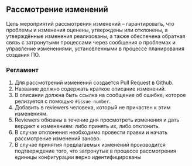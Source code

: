 ## Рассмотрение изменений

Цель мероприятий рассмотрения изменений – гарантировать, что проблемы и изменения
оценены, утверждены или отклонены, а утверждённые изменения реализованы, а также
обеспечена обратная связь с затронутыми процессами через сообщения о проблемах и
управление изменениями, установленными в процессе планирования создания ПО.

### Регламент

1. Для рассмотрений изменений создается Pull Request в Github.
2. Название должно содержать краткое описание изменений.
3. В описании должна быть ссылка на сообщение об ошибке, которое релизуется с помощью `#issue-number`.
4. Добавить в reviewers человека, который не причастен к этим изменениям.
5. Reviewers обязаны в течение дня просмотреть изменения и дать вердикт к изменениям: либо принять их, либо отклонить.
 1. В случае отклонения необходимо провести правки и начать рассмотрение изменений заново.
6. В случае принятия предлагаемых изменений производится подтверждение того, что затронутые в
   процессе рассмотрения единицы конфигурации верно идентифицированы
